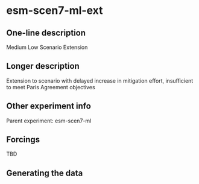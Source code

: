 <!--- This file contains a number of sections -->
<!--- They are bounded by comments like this -->
<!--- Do not edit these sections by hand -->
<!--- Start title -->
# esm-scen7-ml-ext
<!--- End title -->

## One-line description

<!--- Start one-line-description -->
Medium Low Scenario Extension
<!--- End one-line-description -->

## Longer description

<!--- Start longer-description -->
Extension to scenario with delayed increase in mitigation effort, insufficient to meet Paris Agreement objectives
<!--- End longer-description -->

## Other experiment info

<!--- Start other-experiment-info -->
Parent experiment: esm-scen7-ml
<!--- End other-experiment-info -->

## Forcings

<!--- Start forcings -->
TBD
<!--- End forcings -->

## Generating the data

<!--- TODO: auto-generate this -->
